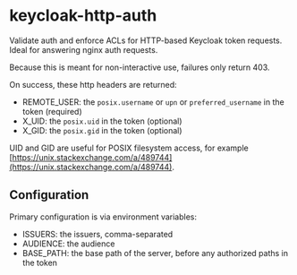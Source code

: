 # keycloak-http-auth
Validate auth and enforce ACLs for HTTP-based Keycloak token requests. Ideal for answering nginx auth requests.

Because this is meant for non-interactive use, failures only return 403.

On success, these http headers are returned:
* REMOTE_USER: the `posix.username` or `upn` or `preferred_username` in the token (required)
* X_UID: the `posix.uid` in the token (optional)
* X_GID: the `posix.gid` in the token (optional)

UID and GID are useful for POSIX filesystem access, for example [https://unix.stackexchange.com/a/489744](https://unix.stackexchange.com/a/489744).

## Configuration

Primary configuration is via environment variables:

* ISSUERS: the issuers, comma-separated
* AUDIENCE: the audience
* BASE_PATH: the base path of the server, before any authorized paths in the token
